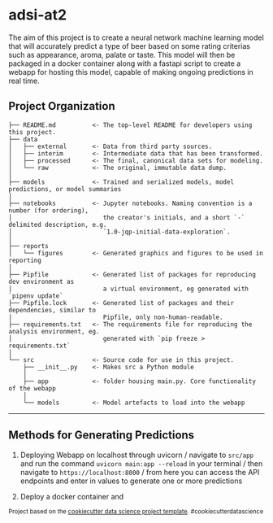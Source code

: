 adsi-at2
==============================
The aim of this project is to create a neural network machine learning model that will accurately predict a type of beer based on some rating criterias such as appearance, aroma, palate or taste. This model will then be packaged in a docker container along with a fastapi script to create a webapp for hosting this model, capable of making ongoing predictions in real time.

Project Organization
------------

    ├── README.md          <- The top-level README for developers using this project.
    ├── data
    │   ├── external       <- Data from third party sources.
    │   ├── interim        <- Intermediate data that has been transformed.
    │   ├── processed      <- The final, canonical data sets for modeling.
    │   └── raw            <- The original, immutable data dump.
    │
    ├── models             <- Trained and serialized models, model predictions, or model summaries
    │
    ├── notebooks          <- Jupyter notebooks. Naming convention is a number (for ordering),
    │                         the creator's initials, and a short `-` delimited description, e.g.
    │                         `1.0-jqp-initial-data-exploration`.
    │
    ├── reports
    │   └── figures        <- Generated graphics and figures to be used in reporting
    │
    ├── Pipfile            <- Generated list of packages for reproducing dev environment as 
    |                         a virtual environment, eg generated with `pipenv update`
    ├── Pipfile.lock       <- Generated list of packages and their dependencies, similar to    
    |                         Pipfile, only non-human-readable.
    ├── requirements.txt   <- The requirements file for reproducing the analysis environment, eg.
    │                         generated with `pip freeze > requirements.txt`
    │
    └── src                <- Source code for use in this project.
        ├── __init__.py    <- Makes src a Python module
        │
        ├── app            <- folder housing main.py. Core functionality of the webapp
        │
        └── models         <- Model artefacts to load into the webapp


--------

## Methods for Generating Predictions
1. Deploying Webapp on localhost through uvicorn /
navigate to `src/app` and run the command `uvicorn main:app --reload` in your terminal /
then navigate to `https://localhost:8000` /
from here you can access the API endpoints and enter in values to generate one or more predictions

2. Deploy a docker container and 


<p><small>Project based on the <a target="_blank" href="https://drivendata.github.io/cookiecutter-data-science/">cookiecutter data science project template</a>. #cookiecutterdatascience</small></p>
